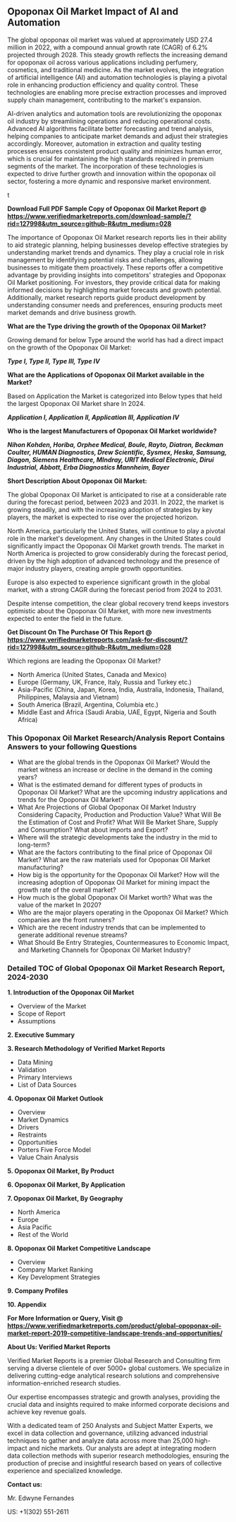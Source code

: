 <h2>Opoponax Oil Market Impact of AI and Automation</h2><p>The global opoponax oil market was valued at approximately USD 27.4 million in 2022, with a compound annual growth rate (CAGR) of 6.2% projected through 2028. This steady growth reflects the increasing demand for opoponax oil across various applications including perfumery, cosmetics, and traditional medicine. As the market evolves, the integration of artificial intelligence (AI) and automation technologies is playing a pivotal role in enhancing production efficiency and quality control. These technologies are enabling more precise extraction processes and improved supply chain management, contributing to the market's expansion.</p><p>AI-driven analytics and automation tools are revolutionizing the opoponax oil industry by streamlining operations and reducing operational costs. Advanced AI algorithms facilitate better forecasting and trend analysis, helping companies to anticipate market demands and adjust their strategies accordingly. Moreover, automation in extraction and quality testing processes ensures consistent product quality and minimizes human error, which is crucial for maintaining the high standards required in premium segments of the market. The incorporation of these technologies is expected to drive further growth and innovation within the opoponax oil sector, fostering a more dynamic and responsive market environment.</p>t</p><p id="" class=""><strong>Download Full PDF Sample Copy of Opoponax Oil Market Report @ <a href="https://www.verifiedmarketreports.com/download-sample/?rid=127998&utm_source=github-R&utm_medium=028" target="_blank">https://www.verifiedmarketreports.com/download-sample/?rid=127998&utm_source=github-R&utm_medium=028</a></strong></p><p>The importance of&nbsp;Opoponax Oil Market research reports lies in their ability to aid strategic planning, helping businesses develop effective strategies by understanding market trends and dynamics. They play a crucial role in risk management by identifying potential risks and challenges, allowing businesses to mitigate them proactively. These reports offer a competitive advantage by providing insights into competitors' strategies and Opoponax Oil Market positioning. For investors, they provide critical data for making informed decisions by highlighting market forecasts and growth potential. Additionally, market research reports guide product development by understanding consumer needs and preferences, ensuring products meet market demands and drive business growth.</p><p><strong>What are the&nbsp;Type driving the growth of the Opoponax Oil Market?</strong></p><p id="" class="">Growing demand for below Type around the world has had a direct impact on the growth of the Opoponax Oil Market:</p><em><strong>Type I, Type II, Type III, Type IV</strong></em></p><strong>What are the&nbsp;Applications&nbsp;of Opoponax Oil Market available in the Market?</strong></p><p id="" class="">Based on Application the Market is categorized into Below types that held the largest Opoponax Oil Market share In 2024.</p><em><strong>Application I, Application II, Application III, Application IV</strong></em></p><strong>Who is the largest Manufacturers of Opoponax Oil Market worldwide?</strong></p><p><em><strong>Nihon Kohden, Horiba, Orphee Medical, Boule, Rayto, Diatron, Beckman Coulter, HUMAN Diagnostics, Drew Scientific, Sysmex, Heska, Samsung, Diagon, Siemens Healthcare, MIndray, URIT Medical Electronic, Dirui Industrial, Abbott, Erba Diagnostics Mannheim, Bayer</strong></em></p><p id="" class=""><strong>Short Description About Opoponax Oil Market:</strong></p><p>The global Opoponax Oil Market is anticipated to rise at a considerable rate during the forecast period, between 2023 and 2031. In 2022, the market is growing steadily, and with the increasing adoption of strategies by key players, the market is expected to rise over the projected horizon.</p><p>North America, particularly the United States, will continue to play a pivotal role in the market's development. Any changes in the United States could significantly impact the Opoponax Oil Market growth trends. The market in North America is projected to grow considerably during the forecast period, driven by the high adoption of advanced technology and the presence of major industry players, creating ample growth opportunities.</p><p>Europe is also expected to experience significant growth in the global market, with a strong CAGR during the forecast period from 2024 to 2031.</p><p>Despite intense competition, the clear global recovery trend keeps investors optimistic about the Opoponax Oil Market, with more new investments expected to enter the field in the future.</p><p id="" class=""><strong>Get Discount On The Purchase Of This Report @ <a href="https://www.verifiedmarketreports.com/ask-for-discount/?rid=127998&utm_source=github-R&utm_medium=028" target="_blank">https://www.verifiedmarketreports.com/ask-for-discount/?rid=127998&utm_source=github-R&utm_medium=028</a></strong></p>Which regions are leading the Opoponax Oil Market?</p><ul><li>North America (United States, Canada and Mexico)</li><li>Europe (Germany, UK, France, Italy, Russia and Turkey etc.)</li><li>Asia-Pacific (China, Japan, Korea, India, Australia, Indonesia, Thailand, Philippines, Malaysia and Vietnam)</li><li>South America (Brazil, Argentina, Columbia etc.)</li><li>Middle East and Africa (Saudi Arabia, UAE, Egypt, Nigeria and South Africa)</li></ul><h3 id="" class="">This Opoponax Oil Market Research/Analysis Report Contains Answers to your following Questions</h3><ul><li>What are the global trends in the Opoponax Oil Market? Would the market witness an increase or decline in the demand in the coming years?</li><li>What is the estimated demand for different types of products in Opoponax Oil Market? What are the upcoming industry applications and trends for the Opoponax Oil Market?</li><li>What Are Projections of Global Opoponax Oil Market Industry Considering Capacity, Production and Production Value? What Will Be the Estimation of Cost and Profit? What Will Be Market Share, Supply and Consumption? What about imports and Export?</li><li>Where will the strategic developments take the industry in the mid to long-term?</li><li>What are the factors contributing to the final price of Opoponax Oil Market? What are the raw materials used for Opoponax Oil Market manufacturing?</li><li>How big is the opportunity for the Opoponax Oil Market? How will the increasing adoption of Opoponax Oil Market for mining impact the growth rate of the overall market?</li><li>How much is the global Opoponax Oil Market worth? What was the value of the market In 2020?</li><li>Who are the major players operating in the Opoponax Oil Market? Which companies are the front runners?</li><li>Which are the recent industry trends that can be implemented to generate additional revenue streams?</li><li>What Should Be Entry Strategies, Countermeasures to Economic Impact, and Marketing Channels for Opoponax Oil Market Industry?</li></ul><h3 id="" class="">Detailed TOC of Global Opoponax Oil Market Research Report, 2024-2030</h3><p id="" class=""><strong>1. Introduction of the Opoponax Oil Market</strong></p><ul><li>Overview of the Market</li><li>Scope of Report</li><li>Assumptions</li></ul><p id="" class=""><strong>2. Executive Summary</strong></p><p id="" class=""><strong>3. Research Methodology of Verified Market Reports</strong></p><ul><li>Data Mining</li><li>Validation</li><li>Primary Interviews</li><li>List of Data Sources</li></ul><p id="" class=""><strong>4. Opoponax Oil Market Outlook</strong></p><ul><li>Overview</li><li>Market Dynamics</li><li>Drivers</li><li>Restraints</li><li>Opportunities</li><li>Porters Five Force Model</li><li>Value Chain Analysis</li></ul><p id="" class=""><strong>5. Opoponax Oil Market, By Product</strong></p><p id="" class=""><strong>6. Opoponax Oil Market, By Application</strong></p><p id="" class=""><strong>7. Opoponax Oil Market, By Geography</strong></p><ul><li>North America</li><li>Europe</li><li>Asia Pacific</li><li>Rest of the World</li></ul><p id="" class=""><strong>8. Opoponax Oil Market Competitive Landscape</strong></p><ul><li>Overview</li><li>Company Market Ranking</li><li>Key Development Strategies</li></ul><p id="" class=""><strong>9. Company Profiles</strong></p><p id="" class=""><strong>10. Appendix</strong></p><p id="" class=""><strong>For More Information or Query, Visit @ <a href="https://www.verifiedmarketreports.com/product/global-opoponax-oil-market-report-2019-competitive-landscape-trends-and-opportunities/" target="_blank">https://www.verifiedmarketreports.com/product/global-opoponax-oil-market-report-2019-competitive-landscape-trends-and-opportunities/</a></strong></p><p id="" class=""><strong>About Us: Verified Market Reports</strong></p><p id="" class="">Verified Market Reports is a premier Global Research and Consulting firm serving a diverse clientele of over 5000+ global customers. We specialize in delivering cutting-edge analytical research solutions and comprehensive information-enriched research studies.</p><p id="" class="">Our expertise encompasses strategic and growth analyses, providing the crucial data and insights required to make informed corporate decisions and achieve key revenue goals.</p><p id="" class="">With a dedicated team of 250 Analysts and Subject Matter Experts, we excel in data collection and governance, utilizing advanced industrial techniques to gather and analyze data across more than 25,000 high-impact and niche markets. Our analysts are adept at integrating modern data collection methods with superior research methodologies, ensuring the production of precise and insightful research based on years of collective experience and specialized knowledge.</p><p id="" class=""><strong>Contact us:</strong></p><p id="" class="">Mr. Edwyne Fernandes</p><p id="" class="">US: +1(302) 551-2611</p>